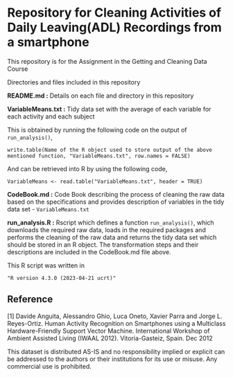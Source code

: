 # Repository for Cleaning Activities of Daily Leaving(ADL) Recordings from a smartphone

This repository is for the Assignment in the Getting and Cleaning Data Course

Directories and files included in this repository

**README.md :** Details on each file and directory in this repository

**VariableMeans.txt :** Tidy data set with the average of each variable for each activity and each subject

This is obtained by running the following code on the output of `run_analysis()`,

`write.table(Name of the R object used to store output of the above mentioned function, "VariableMeans.txt", row.names = FALSE)`

And can be retrieved into R by using the following code,

`VariableMeans <- read.table("VariableMeans.txt", header = TRUE)`

**CodeBook.md :** Code Book describing the process of cleaning the raw data based on the specifications and provides description of variables in the tidy data set - `VariableMeans.txt`

**run_analysis.R :** Rscript which defines a function `run_analysis()`, which downloads the required raw data, loads in the required packages and performs the cleaning of the raw data and returns the tidy data set which should be stored in an R object. The transformation steps and their descriptions are included in the CodeBook.md file above.

This R script was written in

```         
"R version 4.3.0 (2023-04-21 ucrt)"
```

## Reference

[1] Davide Anguita, Alessandro Ghio, Luca Oneto, Xavier Parra and Jorge L. Reyes-Ortiz. Human Activity Recognition on Smartphones using a Multiclass Hardware-Friendly Support Vector Machine. International Workshop of Ambient Assisted Living (IWAAL 2012). Vitoria-Gasteiz, Spain. Dec 2012

This dataset is distributed AS-IS and no responsibility implied or explicit can be addressed to the authors or their institutions for its use or misuse. Any commercial use is prohibited.
